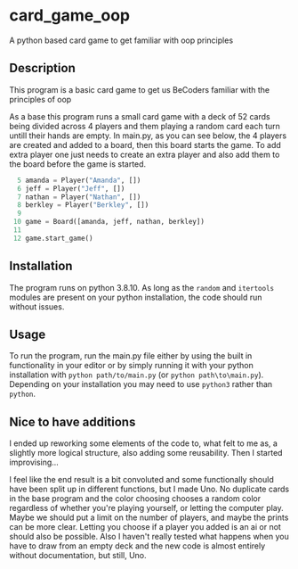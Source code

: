 # card_game_oop
A python based card game to get familiar with oop principles

## Description
This program is a basic card game to get us BeCoders familiar with the principles of oop

As a base this program runs a small card game with a deck of 52 cards being divided across 4 players and them playing a random card each turn untill their hands are empty. In main.py, as you can see below, the 4 players are created and added to a board, then this board starts the game. To add extra player one just needs to create an extra player and also add them to the board before the game is started.

```python
  5 amanda = Player("Amanda", [])
  6 jeff = Player("Jeff", [])
  7 nathan = Player("Nathan", [])
  8 berkley = Player("Berkley", [])
  9 
 10 game = Board([amanda, jeff, nathan, berkley])
 11 
 12 game.start_game()
```

## Installation

The program runs on python 3.8.10. As long as the `random` and `itertools` modules are present on your python installation, the code should run without issues.  

## Usage

To run the program, run the main.py file either by using the built in functionality in your editor or by simply running it with your python installation with `python path/to/main.py` (or `python path\to\main.py`). Depending on your installation you may need to use `python3` rather than `python`.

## Nice to have additions

I ended up reworking some elements of the code to, what felt to me as, a slightly more logical structure, also adding some reusability. Then I started improvising... 

I feel like the end result is a bit convoluted and some functionally should have been split up in different functions, but I made Uno. No duplicate cards in the base program and the color choosing chooses a random color regardless of whether you're playing yourself, or letting the computer play. Maybe we should put a limit on the number of players, and maybe the prints can be more clear. Letting you choose if a player you added is an ai or not should also be possible. Also I haven't really tested what happens when you have to draw from an empty deck and the new code is almost entirely without documentation, but still, Uno.

